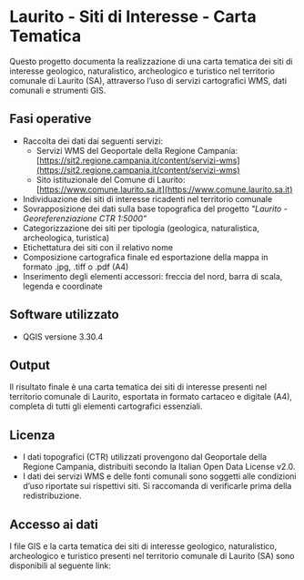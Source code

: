 # Laurito - Siti di Interesse - Carta Tematica

Questo progetto documenta la realizzazione di una carta tematica dei siti di interesse geologico, naturalistico, archeologico e turistico nel territorio comunale di Laurito (SA), attraverso l’uso di servizi cartografici WMS, dati comunali e strumenti GIS.

## Fasi operative

- Raccolta dei dati dai seguenti servizi:
  - Servizi WMS del Geoportale della Regione Campania: [https://sit2.regione.campania.it/content/servizi-wms](https://sit2.regione.campania.it/content/servizi-wms)
  - Sito istituzionale del Comune di Laurito: [https://www.comune.laurito.sa.it](https://www.comune.laurito.sa.it)
- Individuazione dei siti di interesse ricadenti nel territorio comunale
- Sovrapposizione dei dati sulla base topografica del progetto _"Laurito - Georeferenziazione CTR 1:5000"_
- Categorizzazione dei siti per tipologia (geologica, naturalistica, archeologica, turistica)
- Etichettatura dei siti con il relativo nome
- Composizione cartografica finale ed esportazione della mappa in formato .jpg, .tiff o .pdf (A4)
- Inserimento degli elementi accessori: freccia del nord, barra di scala, legenda e coordinate

## Software utilizzato

- QGIS versione 3.30.4

## Output

Il risultato finale è una carta tematica dei siti di interesse presenti nel territorio comunale di Laurito, esportata in formato cartaceo e digitale (A4), completa di tutti gli elementi cartografici essenziali.

## Licenza

- I dati topografici (CTR) utilizzati provengono dal Geoportale della Regione Campania, distribuiti secondo la Italian Open Data License v2.0.
- I dati dei servizi WMS e delle fonti comunali sono soggetti alle condizioni d’uso riportate sui rispettivi siti. Si raccomanda di verificarle prima della redistribuzione.

## Accesso ai dati

I file GIS e la carta tematica dei siti di interesse geologico, naturalistico, archeologico e turistico presenti nel territorio comunale di Laurito (SA) sono disponibili al seguente link:
